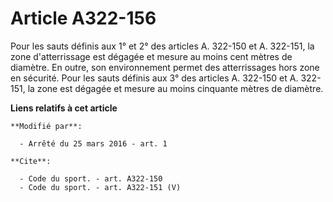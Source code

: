 # Article A322-156

Pour les sauts définis aux 1° et 2° des articles A. 322-150 et A. 322-151, la zone d'atterrissage est dégagée et mesure au
moins cent mètres de diamètre. En outre, son environnement permet des atterrissages hors zone en sécurité. Pour les sauts
définis aux 3° des articles A. 322-150 et A. 322-151, la zone est dégagée et mesure au moins cinquante mètres de diamètre.

**Liens relatifs à cet article**

	**Modifié par**:

	  - Arrêté du 25 mars 2016 - art. 1

	**Cite**:

	  - Code du sport. - art. A322-150
	  - Code du sport. - art. A322-151 (V)
